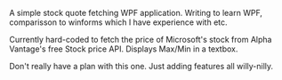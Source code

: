 A simple stock quote fetching WPF application. Writing to learn WPF, comparisson to winforms which I have experience with etc. 

Currently hard-coded to fetch the price of Microsoft's stock from Alpha Vantage's free Stock price API. Displays Max/Min in a textbox.

Don't really have a plan with this one. Just adding features all willy-nilly. 
